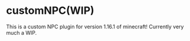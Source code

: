 # customNPC(WIP)

This is a custom NPC plugin for version 1.16.1 of minecraft! Currently very much a WIP.
